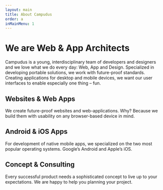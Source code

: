 ```yaml
---
layout: main
title: About Campudus
order: a
inMainMenu: 1
---
```


# We are Web & App Architects

Campudus is a young, interdisciplinary team of developers and designers and we love what we do every day: Web, App and Design. Specialized in developing portable solutions, we work with future-proof standards. Creating applications for desktop and mobile devices, we want our user interfaces to enable especially one thing – fun.

## Websites & Web Apps

We create future-proof websites and web-applications. Why? Because we build them with usability on any browser-based device in mind.

## Android & iOS Apps

For development of native mobile apps, we specialized on the two most popular operating systems. Google’s Android and Apple’s iOS.

## Concept & Consulting

Every successful product needs a sophisticated concept to live up to your expectations. We are happy to help you planning your project.

